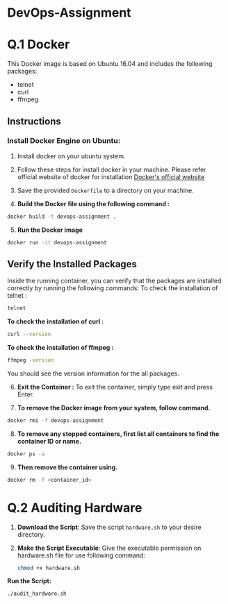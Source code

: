 # DevOps-Assignment
# Q.1 Docker
This Docker image is based on Ubuntu 16.04 and includes the following packages:
- telnet
- curl
- ffmpeg

## Instructions

### Install Docker Engine on Ubuntu:
1. Install docker on your ubuntu system.
2. Follow these steps for install docker in your machine. Please refer official website of docker for installation [Docker's official website](https://docs.docker.com/engine/install/ubuntu/)
3. Save the provided `Dockerfile` to a directory on your machine.

4. **Build the Docker file using the following command :**
```bash
docker build -t devops-assignment .
```
5. **Run the Docker image**
```bash
docker run -it devops-assignment
```

## Verify the Installed Packages
Inside the running container, you can verify that the packages are installed correctly by running the following commands:
To check the installation of telnet :
  ```bash 
  telnet
```

**To check the installation of curl :**
  ```bash
curl --version
```

**To check the installation of ffmpeg :**
```bash
ffmpeg -version
```
You should see the version information for the all packages.

6. **Exit the Container :**
To exit the container, simply type exit and press Enter.

7. **To remove the Docker image from your system, follow command.**
 ```bash
docker rmi -f devops-assignment
```
8. **To remove any stopped containers, first list all containers to find the container ID or name.**
 ```bash
docker ps -a
``` 

9. **Then remove the container using.**
```bash
docker rm -f <container_id>
```


#  Q.2 Auditing Hardware

1. **Download the Script**:
   Save the script `hardware.sh` to your desire directory.

2. **Make the Script Executable**:
Give the executable permission on hardware.sh file for use following command: 
   ```bash
   chmod +x hardware.sh
   ```
**Run the Script:**

```bash
./audit_hardware.sh
```








